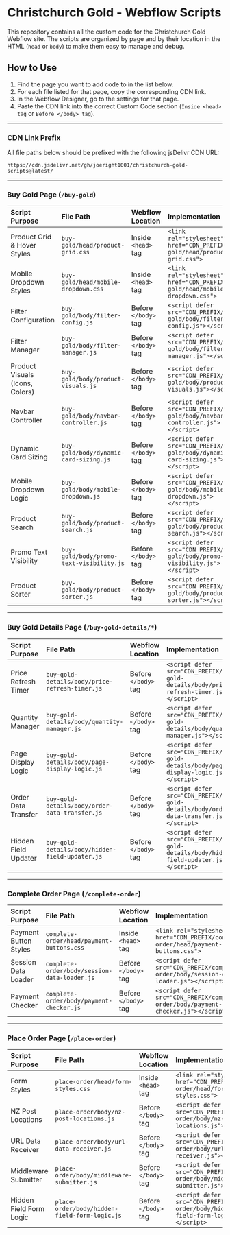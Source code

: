 # Christchurch Gold - Webflow Scripts

This repository contains all the custom code for the Christchurch Gold Webflow site. The scripts are organized by page and by their location in the HTML (`head` or `body`) to make them easy to manage and debug.

## How to Use

1.  Find the page you want to add code to in the list below.
2.  For each file listed for that page, copy the corresponding CDN link.
3.  In the Webflow Designer, go to the settings for that page.
4.  Paste the CDN link into the correct Custom Code section (`Inside <head> tag` or `Before </body> tag`).

---

### CDN Link Prefix

All file paths below should be prefixed with the following jsDelivr CDN URL:

`https://cdn.jsdelivr.net/gh/joeright1001/christchurch-gold-scripts@latest/`

---

### Buy Gold Page (`/buy-gold`)

| Script Purpose | File Path | Webflow Location | Implementation |
| :--- | :--- | :--- | :--- |
| Product Grid & Hover Styles | `buy-gold/head/product-grid.css` | Inside `<head>` tag | `<link rel="stylesheet" href="CDN_PREFIX/buy-gold/head/product-grid.css">` |
| Mobile Dropdown Styles | `buy-gold/head/mobile-dropdown.css` | Inside `<head>` tag | `<link rel="stylesheet" href="CDN_PREFIX/buy-gold/head/mobile-dropdown.css">` |
| Filter Configuration | `buy-gold/body/filter-config.js` | Before `</body>` tag | `<script defer src="CDN_PREFIX/buy-gold/body/filter-config.js"></script>` |
| Filter Manager | `buy-gold/body/filter-manager.js` | Before `</body>` tag | `<script defer src="CDN_PREFIX/buy-gold/body/filter-manager.js"></script>` |
| Product Visuals (Icons, Colors) | `buy-gold/body/product-visuals.js` | Before `</body>` tag | `<script defer src="CDN_PREFIX/buy-gold/body/product-visuals.js"></script>` |
| Navbar Controller | `buy-gold/body/navbar-controller.js` | Before `</body>` tag | `<script defer src="CDN_PREFIX/buy-gold/body/navbar-controller.js"></script>` |
| Dynamic Card Sizing | `buy-gold/body/dynamic-card-sizing.js` | Before `</body>` tag | `<script defer src="CDN_PREFIX/buy-gold/body/dynamic-card-sizing.js"></script>` |
| Mobile Dropdown Logic | `buy-gold/body/mobile-dropdown.js` | Before `</body>` tag | `<script defer src="CDN_PREFIX/buy-gold/body/mobile-dropdown.js"></script>` |
| Product Search | `buy-gold/body/product-search.js` | Before `</body>` tag | `<script defer src="CDN_PREFIX/buy-gold/body/product-search.js"></script>` |
| Promo Text Visibility | `buy-gold/body/promo-text-visibility.js` | Before `</body>` tag | `<script defer src="CDN_PREFIX/buy-gold/body/promo-text-visibility.js"></script>` |
| Product Sorter | `buy-gold/body/product-sorter.js` | Before `</body>` tag | `<script defer src="CDN_PREFIX/buy-gold/body/product-sorter.js"></script>` |

---

### Buy Gold Details Page (`/buy-gold-details/*`)

| Script Purpose | File Path | Webflow Location | Implementation |
| :--- | :--- | :--- | :--- |
| Price Refresh Timer | `buy-gold-details/body/price-refresh-timer.js` | Before `</body>` tag | `<script defer src="CDN_PREFIX/buy-gold-details/body/price-refresh-timer.js"></script>` |
| Quantity Manager | `buy-gold-details/body/quantity-manager.js` | Before `</body>` tag | `<script defer src="CDN_PREFIX/buy-gold-details/body/quantity-manager.js"></script>` |
| Page Display Logic | `buy-gold-details/body/page-display-logic.js` | Before `</body>` tag | `<script defer src="CDN_PREFIX/buy-gold-details/body/page-display-logic.js"></script>` |
| Order Data Transfer | `buy-gold-details/body/order-data-transfer.js` | Before `</body>` tag | `<script defer src="CDN_PREFIX/buy-gold-details/body/order-data-transfer.js"></script>` |
| Hidden Field Updater | `buy-gold-details/body/hidden-field-updater.js` | Before `</body>` tag | `<script defer src="CDN_PREFIX/buy-gold-details/body/hidden-field-updater.js"></script>` |

---

### Complete Order Page (`/complete-order`)

| Script Purpose | File Path | Webflow Location | Implementation |
| :--- | :--- | :--- | :--- |
| Payment Button Styles | `complete-order/head/payment-buttons.css` | Inside `<head>` tag | `<link rel="stylesheet" href="CDN_PREFIX/complete-order/head/payment-buttons.css">` |
| Session Data Loader | `complete-order/body/session-data-loader.js` | Before `</body>` tag | `<script defer src="CDN_PREFIX/complete-order/body/session-data-loader.js"></script>` |
| Payment Checker | `complete-order/body/payment-checker.js` | Before `</body>` tag | `<script defer src="CDN_PREFIX/complete-order/body/payment-checker.js"></script>` |

---

### Place Order Page (`/place-order`)

| Script Purpose | File Path | Webflow Location | Implementation |
| :--- | :--- | :--- | :--- |
| Form Styles | `place-order/head/form-styles.css` | Inside `<head>` tag | `<link rel="stylesheet" href="CDN_PREFIX/place-order/head/form-styles.css">` |
| NZ Post Locations | `place-order/body/nz-post-locations.js` | Before `</body>` tag | `<script defer src="CDN_PREFIX/place-order/body/nz-post-locations.js"></script>` |
| URL Data Receiver | `place-order/body/url-data-receiver.js` | Before `</body>` tag | `<script defer src="CDN_PREFIX/place-order/body/url-data-receiver.js"></script>` |
| Middleware Submitter | `place-order/body/middleware-submitter.js` | Before `</body>` tag | `<script defer src="CDN_PREFIX/place-order/body/middleware-submitter.js"></script>` |
| Hidden Field Form Logic | `place-order/body/hidden-field-form-logic.js` | Before `</body>` tag | `<script defer src="CDN_PREFIX/place-order/body/hidden-field-form-logic.js"></script>` |

